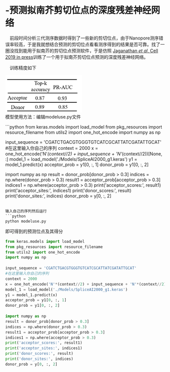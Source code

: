 # -预测拟南芥剪切位点的深度残差神经网络
&#8194;&#8194;前段时间分析三代测序数据时得到了一些新的剪切位点，由于Nanopore测序错误率较高，于是我就想结合预测的剪切位点看看测序得到的结果是否可靠。找了一圈没找到能用于拟南芥的剪切位点预测软件，于是仿照  [Jaganathan *et al*, Cell 2019 in press](https://doi.org/10.1016/j.cell.2018.12.015)训练了一个用于拟南芥剪切位点预测的深度残差神经网络。<br></p>
&#8194;&#8194;训练精度如下<br></p>
<div align="left"><img src="figure/figure1.png" width="48%"></div>
模型使用方法：编辑modeluse.py文件<br></p>
```python
from keras.models import load_model
from pkg_resources import resource_filename
from utils2 import one_hot_encode
import numpy as np

input_sequence = 'CGATCTGACGTGGGTGTCATCGCATTATCGATATTGCAT'
#在这里输入你自己的序列
context = 2000
x = one_hot_encode('N'*(context//2) + input_sequence + 'N'*(context//2))[None, :]
model_1 = load_model('./Models/SpliceAI2000_g1.keras')
y1 = model_1.predict(x)
acceptor_prob = y1[0, :, 1]
donor_prob = y1[0, :, 2]

import numpy as np
result = donor_prob[donor_prob > 0.3]
indices = np.where(donor_prob > 0.3)
result1 = acceptor_prob[acceptor_prob > 0.3]
indices1 = np.where(acceptor_prob > 0.3)
print('acceptor_scores:', result1)
print('acceptor_sites:', indices1)
print('donor_scores:', result)
print('donor_sites:', indices)
donor_prob = y[0, :, 2]
```

输入自己的序列然后运行
```python
python modeluse.py
```
即可得到的预测位点及其得分
```python
from keras.models import load_model
from pkg_resources import resource_filename
from utils2 import one_hot_encode
import numpy as np

input_sequence = 'CGATCTGACGTGGGTGTCATCGCATTATCGATATTGCAT'
#在这里输入你自己的序列
context = 2000
x = one_hot_encode('N'*(context//2) + input_sequence + 'N'*(context//2))[None, :]
model_1 = load_model('./Models/SpliceAI2000_g1.keras')
y1 = model_1.predict(x)
acceptor_prob = y1[0, :, 1]
donor_prob = y1[0, :, 2]

import numpy as np
result = donor_prob[donor_prob > 0.3]
indices = np.where(donor_prob > 0.3)
result1 = acceptor_prob[acceptor_prob > 0.3]
indices1 = np.where(acceptor_prob > 0.3)
print('acceptor_scores:', result1)
print('acceptor_sites:', indices1)
print('donor_scores:', result)
print('donor_sites:', indices)
donor_prob = y[0, :, 2]
```
